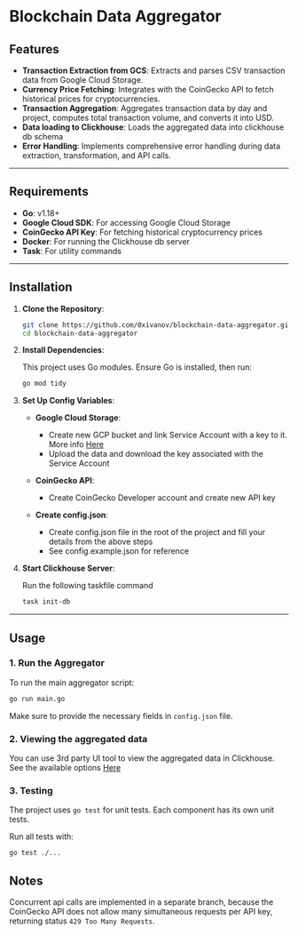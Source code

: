 # Blockchain Data Aggregator

## Features

- **Transaction Extraction from GCS**: Extracts and parses CSV transaction data from Google Cloud Storage.
- **Currency Price Fetching**: Integrates with the CoinGecko API to fetch historical prices for cryptocurrencies.
- **Transaction Aggregation**: Aggregates transaction data by day and project, computes total transaction volume, and converts it into USD.
- **Data loading to Clickhouse**: Loads the aggregated data into clickhouse db schema
- **Error Handling**: Implements comprehensive error handling during data extraction, transformation, and API calls.

---

## Requirements

- **Go**: v1.18+
- **Google Cloud SDK**: For accessing Google Cloud Storage
- **CoinGecko API Key**: For fetching historical cryptocurrency prices
- **Docker**: For running the Clickhouse db server
- **Task**: For utility commands

---

## Installation

1. **Clone the Repository**:

    ```bash
    git clone https://github.com/0xivanov/blockchain-data-aggregator.git
    cd blockchain-data-aggregator
    ```

2. **Install Dependencies**:

    This project uses Go modules. Ensure Go is installed, then run:

    ```bash
    go mod tidy
    ```

3. **Set Up Config Variables**:

    - **Google Cloud Storage**:
        - Create new GCP bucket and link Service Account with a key to it. More info [Here](https://medium.com/@manjunath.kmph/access-to-specific-gcs-bucket-using-service-account-and-key-f1f7c16445ae)
        - Upload the data and download the key associated with the Service Account
    - **CoinGecko API**:
        - Create CoinGecko Developer account and create new API key

    - **Create config.json**:
        - Create config.json file in the root of the project and fill your details from the above steps
        - See config.example.json for reference

4. **Start Clickhouse Server**:

    Run the following taskfile command

    ```bash
    task init-db
    ```
---

## Usage

### 1. Run the Aggregator

To run the main aggregator script:

```bash
go run main.go
```

Make sure to provide the necessary fields in `config.json` file.

### 2. Viewing the aggregated data

You can use 3rd party UI tool to view the aggregated data in Clickhouse.
See the available options [Here](https://clickhouse.com/docs/en/interfaces/third-party/gui)

### 3. Testing

The project uses `go test` for unit tests. Each component has its own unit tests.

Run all tests with:

```bash
go test ./...
```

## Notes

Concurrent api calls are implemented in a separate branch, 
because the CoinGecko API does not allow many simultaneous requests per API key, returning status `429 Too Many Requests`.